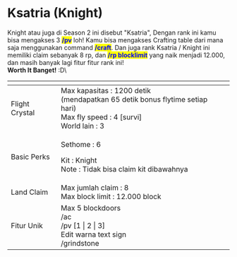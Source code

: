 # Ksatria (Knight)

Knight atau juga di Season 2 ini disebut "Ksatria", Dengan rank ini kamu bisa mengakses 3 <mark style="color:blue;">**/pv**</mark> loh! Kamu bisa mengakses Crafting table dari mana saja menggunakan command <mark style="color:blue;">**/craft**</mark>. Dan juga rank Ksatria / Knight ini memiliki claim sebanyak 8 rp, dan <mark style="color:blue;">**/rp blocklimit**</mark> yang naik menjadi 12.000, dan masih banyak lagi fitur fitur rank ini! \
**Worth It Banget!** :D\


<table data-view="cards"><thead><tr><th></th><th></th><th></th></tr></thead><tbody><tr><td>Flight Crystal</td><td>Max kapasitas : 1200 detik<br>(mendapatkan 65 detik bonus flytime setiap hari)<br>Max fly speed : 4 [survi]<br>World lain : 3 </td><td></td></tr><tr><td>Basic Perks</td><td><p>Sethome : 6</p><p>Kit : Knight<br>Note : Tidak bisa claim kit dibawahnya</p></td><td></td></tr><tr><td>Land Claim</td><td>Max jumlah claim : 8<br>Max block limit : 12.000 block</td><td></td></tr><tr><td>Fitur Unik</td><td>Max 5 blockdoors<br>/ac<br>/pv [1 | 2 | 3]<br>Edit warna text sign<br>/grindstone</td><td></td></tr></tbody></table>

